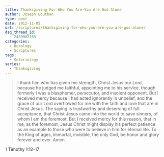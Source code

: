 ```yaml
---
title: Thanksgiving For Who You Are—You Are God Alone
author: Joseph Louthan
type: post
date: 2012-11-05
url: /scriptures/thanksgiving-for-who-you-are-you-are-god-alone/
dsq_thread_id:
  - 2489982160
categories:
  - Doxology
  - Scriptures
tags:
  - Soteriology
series:
  - Thanksgiving
---
```

> I thank him who has given me strength, Christ Jesus our Lord, because he judged me faithful, appointing me to his service, though formerly I was a blasphemer, persecutor, and insolent opponent. But I received mercy because I had acted ignorantly in unbelief, and the grace of our Lord overflowed for me with the faith and love that are in Christ Jesus. The saying is trustworthy and deserving of full acceptance, that Christ Jesus came into the world to save sinners, of whom I am the foremost. But I received mercy for this reason, that in me, as the foremost, Jesus Christ might display his perfect patience as an example to those who were to believe in him for eternal life. To the King of ages, immortal, invisible, the only God, be honor and glory forever and ever. Amen.

1 Timothy 1:12-17
